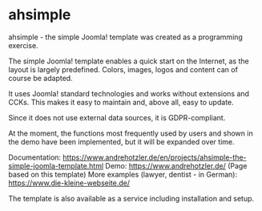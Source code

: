 # ahsimple
ahsimple - the simple Joomla! template was created as a programming exercise.

The simple Joomla! template enables a quick start on the Internet, as the layout is largely predefined. Colors, images, logos and content can of course be adapted.

It uses Joomla! standard technologies and works without extensions and CCKs. This makes it easy to maintain and, above all, easy to update.

Since it does not use external data sources, it is GDPR-compliant.

At the moment, the functions most frequently used by users and shown in the demo have been implemented, but it will be expanded over time.

Documentation: https://www.andrehotzler.de/en/projects/ahsimple-the-simple-joomla-template.html
Demo: https://www.andrehotzler.de/ (Page based on this template)
More examples (lawyer, dentist - in German): https://www.die-kleine-webseite.de/

The template is also available as a service including installation and setup.
